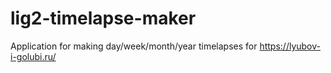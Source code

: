# lig2-timelapse-maker
Application for making day/week/month/year timelapses for https://lyubov-i-golubi.ru/
